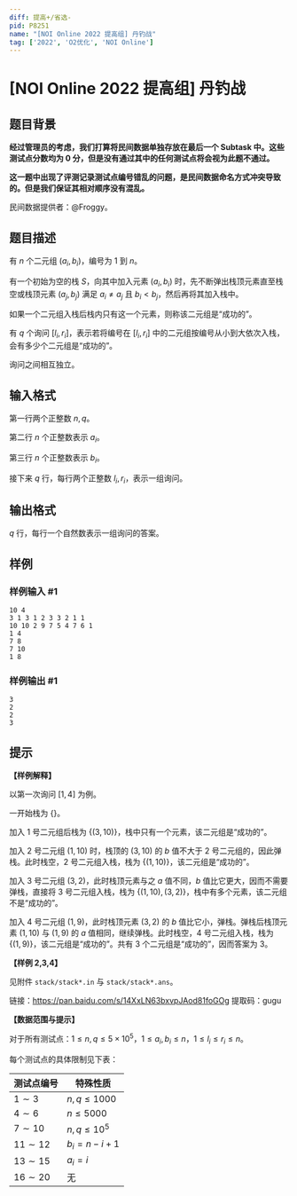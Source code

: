 ```yaml
---
diff: 提高+/省选-
pid: P8251
name: "[NOI Online 2022 提高组] 丹钓战"
tag: ['2022', 'O2优化', 'NOI Online']
---
```

# [NOI Online 2022 提高组] 丹钓战
## 题目背景

**经过管理员的考虑，我们打算将民间数据单独存放在最后一个 Subtask 中。这些测试点分数均为 0 分，但是没有通过其中的任何测试点将会视为此题不通过。**

**这一题中出现了评测记录测试点编号错乱的问题，是民间数据命名方式冲突导致的。但是我们保证其相对顺序没有混乱。**

民间数据提供者：@Froggy。
## 题目描述

有 $n$ 个二元组 $(a_i, b_i)$，编号为 $1$ 到 $n$。

有一个初始为空的栈 $S$，向其中加入元素 $(a_i, b_i)$ 时，先不断弹出栈顶元素直至栈空或栈顶元素 $(a_j , b_j)$ 满足 $a_i \neq a_j$ 且 $b_i < b_j$，然后再将其加入栈中。

如果一个二元组入栈后栈内只有这一个元素，则称该二元组是“成功的”。

有 $q$ 个询问 $[l_i, r_i]$，表示若将编号在 $[l_i, r_i]$ 中的二元组按编号从小到大依次入栈，会有多少个二元组是“成功的”。

询问之间相互独立。
## 输入格式

第一行两个正整数 $n,q$。

第二行 $n$ 个正整数表示 $a_i$。

第三行 $n$ 个正整数表示 $b_i$。

接下来 $q$ 行，每行两个正整数 $l_i, r_i$，表示一组询问。
## 输出格式

$q$ 行，每行一个自然数表示一组询问的答案。
## 样例

### 样例输入 #1
```
10 4
3 1 3 1 2 3 3 2 1 1
10 10 2 9 7 5 4 7 6 1
1 4
7 8
7 10
1 8
```
### 样例输出 #1
```
3
2
2
3
```
## 提示

**【样例解释】**

以第一次询问 $[1, 4]$ 为例。

一开始栈为 $\{\}$。

加入 $1$ 号二元组后栈为 $\{(3, 10)\}$，栈中只有一个元素，该二元组是“成功的”。

加入 $2$ 号二元组 $(1, 10)$ 时，栈顶的 $(3, 10)$ 的 $b$ 值不大于 $2$ 号二元组的，因此弹栈。此时栈空，$2$
号二元组入栈，栈为 $\{(1, 10)\}$，该二元组是“成功的”。

加入 $3$ 号二元组 $(3, 2)$，此时栈顶元素与之 $a$ 值不同，$b$ 值比它更大，因而不需要弹栈，直接将 $3$ 号二元组入栈，栈为 $\{(1, 10),(3, 2)\}$，栈中有多个元素，该二元组不是“成功的”。

加入 $4$ 号二元组 $(1, 9)$，此时栈顶元素 $(3, 2)$ 的 $b$ 值比它小，弹栈。弹栈后栈顶元素 $(1, 10)$ 与
$(1, 9)$ 的 $a$ 值相同，继续弹栈。此时栈空，$4$ 号二元组入栈，栈为 $\{(1, 9)\}$，该二元组是“成功的”。共有 $3$ 个二元组是“成功的”，因而答案为 $3$。

**【样例 2,3,4】**

见附件 $\texttt{stack/stack*.in}$ 与 $\texttt{stack/stack*.ans}$。

链接：<https://pan.baidu.com/s/14XxLN63bxvpJAod81foGOg> 
提取码：gugu

**【数据范围与提示】**

对于所有测试点：$1 \leq n, q \leq 5 \times 10^5$，$1 \leq a_i, b_i \leq n$，$1 \leq l_i \leq r_i \leq n$。

每个测试点的具体限制见下表：

| 测试点编号   | 特殊性质        |
| ------------ | --------------- |
| $1 \sim 3$   | $n,q \leq 1000$ |
| $4 \sim 6$   | $n \leq 5000$   |
| $7 \sim 10$  | $n,q \leq 10^5$ |
| $11 \sim 12$ | $b_i=n-i+1$     |
| $13 \sim 15$ | $a_i=i$         |
| $16 \sim 20$ | 无              |
